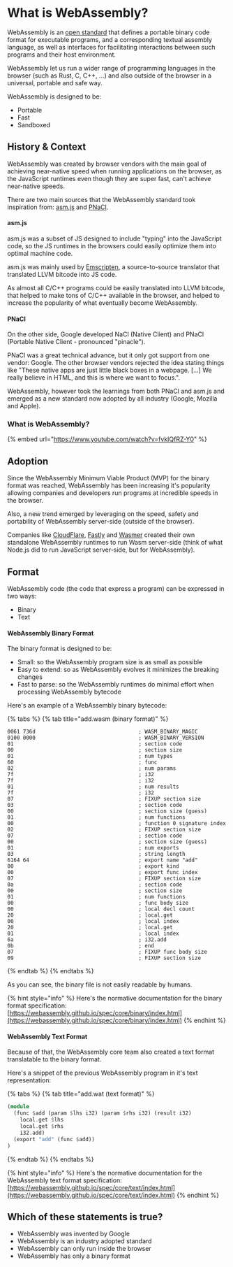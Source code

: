 # What is WebAssembly?

WebAssembly is an [open standard](https://webassembly.org/) that defines a portable binary code format for executable programs, and a corresponding textual assembly language, as well as interfaces for facilitating interactions between such programs and their host environment.

WebAssembly let us run a wider range of programming languages in the browser \(such as Rust, C, C++, ...\) and also outside of the browser in a universal, portable and safe way.

WebAssembly is designed to be:

* Portable
* Fast
* Sandboxed

## History & Context

WebAssembly was created by browser vendors with the main goal of achieving near-native speed when running applications on the browser, as the JavaScript runtimes even though they are super fast, can't achieve near-native speeds.

There are two main sources that the WebAssembly standard took inspiration from: [asm.js](http://asmjs.org/) and [PNaCl](https://developer.chrome.com/native-client).

#### asm.js

asm.js was a subset of JS designed to include "typing" into the JavaScript code, so the JS runtimes in the browsers could easily optimize them into optimal machine code.

asm.js was mainly used by [Emscripten](https://emscripten.org/), a source-to-source translator that translated LLVM bitcode into JS code.

As almost all C/C++ programs could be easily translated into LLVM bitcode, that helped to make tons of C/C++ available in the browser, and helped to increase the popularity of what eventually become WebAssembly.

#### PNaCl

On the other side, Google developed NaCl \(Native Client\) and PNaCl \(Portable Native Client - pronounced "pinacle"\).

PNaCl was a great technical advance, but it only got support from one vendor: Google. The other browser vendors rejected the idea stating things like "These native apps are just little black boxes in a webpage. \[...\] We really believe in HTML, and this is where we want to focus.".

WebAssembly, however took the learnings from both PNaCl and asm.js and emerged as a new standard now adopted by all industry \(Google, Mozilla and Apple\).

### What is WebAssembly?

{% embed url="https://www.youtube.com/watch?v=fvkIQfRZ-Y0" %}

## Adoption

Since the WebAssembly Minimum Viable Product \(MVP\) for the binary format was reached, WebAssembly has been increasing it's popularity allowing companies and developers run programs at incredible speeds in the browser.

Also, a new trend emerged by leveraging on the speed, safety and portability of WebAssembly server-side \(outside of the browser\).

Companies like [CloudFlare](https://www.cloudflare.com/), [Fastly](https://www.fastly.com/) and [Wasmer](https://wasmer.io/) created their own standalone WebAssembly runtimes to run Wasm server-side \(think of what Node.js did to run JavaScript server-side, but for WebAssembly\).

## Format

WebAssembly code \(the code that express a program\) can be expressed in two ways:

* Binary
* Text

#### WebAssembly Binary Format

The binary format is designed to be:

* Small: so the WebAssembly program size is as small as possible
* Easy to extend: so as WebAssembly evolves it minimizes the breaking changes
* Fast to parse: so the WebAssembly runtimes do minimal effort when processing WebAssembly bytecode

Here's an example of a WebAssembly binary bytecode:

{% tabs %}
{% tab title="add.wasm \(binary format\)" %}
```text
0061 736d                                 ; WASM_BINARY_MAGIC
0100 0000                                 ; WASM_BINARY_VERSION
01                                        ; section code
00                                        ; section size
01                                        ; num types
60                                        ; func
02                                        ; num params
7f                                        ; i32
7f                                        ; i32
01                                        ; num results
7f                                        ; i32
07                                        ; FIXUP section size
03                                        ; section code
00                                        ; section size (guess)
01                                        ; num functions
00                                        ; function 0 signature index
02                                        ; FIXUP section size
07                                        ; section code
00                                        ; section size (guess)
01                                        ; num exports
03                                        ; string length
6164 64                                   ; export name "add"
00                                        ; export kind
00                                        ; export func index
07                                        ; FIXUP section size
0a                                        ; section code
00                                        ; section size
01                                        ; num functions
00                                        ; func body size
00                                        ; local decl count
20                                        ; local.get
00                                        ; local index
20                                        ; local.get
01                                        ; local index
6a                                        ; i32.add
0b                                        ; end
07                                        ; FIXUP func body size
09                                        ; FIXUP section size
```
{% endtab %}
{% endtabs %}

As you can see, the binary file is not easily readable by humans.

{% hint style="info" %}
Here's the normative documentation for the binary format specification: [https://webassembly.github.io/spec/core/binary/index.html](https://webassembly.github.io/spec/core/binary/index.html)
{% endhint %}

#### WebAssembly Text Format

Because of that, the WebAssembly core team also created a text format translatable to the binary format.

Here's a snippet of the previous WebAssembly program in it's text representation:

{% tabs %}
{% tab title="add.wat \(text format\)" %}
```haskell
(module
  (func $add (param $lhs i32) (param $rhs i32) (result i32)
    local.get $lhs
    local.get $rhs
    i32.add)
  (export "add" (func $add))
)
```
{% endtab %}
{% endtabs %}

{% hint style="info" %}
Here's the normative documentation for the WebAssembly text format specification: [https://webassembly.github.io/spec/core/text/index.html](https://webassembly.github.io/spec/core/text/index.html)
{% endhint %}

## **Which of these statements is true?**

* WebAssembly was invented by Google
* WebAssembly is an industry adopted standard
* WebAssembly can only run inside the browser
* WebAssembly has only a binary format

